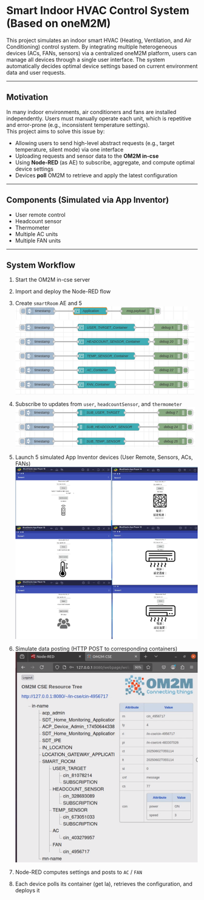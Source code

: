 # Smart Indoor HVAC Control System (Based on oneM2M)

This project simulates an indoor smart HVAC (Heating, Ventilation, and Air Conditioning) control system. By integrating multiple heterogeneous devices (ACs, FANs, sensors) via a centralized oneM2M platform, users can manage all devices through a single user interface. The system automatically decides optimal device settings based on current environment data and user requests.

---

##  Motivation

In many indoor environments, air conditioners and fans are installed independently. Users must manually operate each unit, which is repetitive and error-prone (e.g., inconsistent temperature settings).  
This project aims to solve this issue by:

- Allowing users to send high-level abstract requests (e.g., target temperature, silent mode) via one interface
- Uploading requests and sensor data to the **OM2M in-cse**
- Using **Node-RED** (as AE) to subscribe, aggregate, and compute optimal device settings
- Devices **poll** OM2M to retrieve and apply the latest configuration

---
## Components (Simulated via App Inventor)

- User remote control
- Headcount sensor
- Thermometer
- Multiple AC units
- Multiple FAN units

---

## System Workflow

1. Start the OM2M in-cse server
2. Import and deploy the Node-RED flow
3. Create `smartRoom` AE and 5  
![AE](./snapshots/AE.png)  
![container](./snapshots/container.png)

4. Subscribe to updates from `user`, `headcountSensor`, and `thermometer`  
![subscription](./snapshots/subscription.png)  
5. Launch 5 simulated App Inventor devices (User Remote, Sensors, ACs, FANs)  
![AppInventor](./snapshots/AppInventor.png)  
6. Simulate data posting (HTTP POST to corresponding containers)  
![imagecotentInstance](./snapshots/contentInstance.png)  

7. Node-RED computes settings and posts to `AC` / `FAN`
8. Each device polls its container (get la), retrieves the configuration, and deploys it




